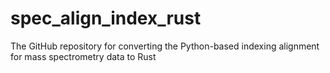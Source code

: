 # spec_align_index_rust
The GitHub repository for converting the Python-based indexing alignment for mass spectrometry data to Rust
